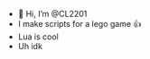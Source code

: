 - 👋 Hi, I’m @CL2201
- I make scripts for a lego game 👍
- Lua is cool
- Uh idk

<!---
CL2201/CL2201 is a ✨ special ✨ repository because its `README.md` (this file) appears on your GitHub profile.
You can click the Preview link to take a look at your changes.
--->
